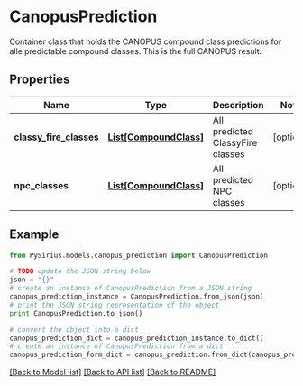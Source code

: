 # CanopusPrediction

Container class that holds the CANOPUS compound class predictions for alle predictable compound classes.  This is the full CANOPUS result.

## Properties

Name | Type | Description | Notes
------------ | ------------- | ------------- | -------------
**classy_fire_classes** | [**List[CompoundClass]**](CompoundClass.md) | All predicted ClassyFire classes | [optional] 
**npc_classes** | [**List[CompoundClass]**](CompoundClass.md) | All predicted NPC classes | [optional] 

## Example

```python
from PySirius.models.canopus_prediction import CanopusPrediction

# TODO update the JSON string below
json = "{}"
# create an instance of CanopusPrediction from a JSON string
canopus_prediction_instance = CanopusPrediction.from_json(json)
# print the JSON string representation of the object
print CanopusPrediction.to_json()

# convert the object into a dict
canopus_prediction_dict = canopus_prediction_instance.to_dict()
# create an instance of CanopusPrediction from a dict
canopus_prediction_form_dict = canopus_prediction.from_dict(canopus_prediction_dict)
```
[[Back to Model list]](../README.md#documentation-for-models) [[Back to API list]](../README.md#documentation-for-api-endpoints) [[Back to README]](../README.md)


